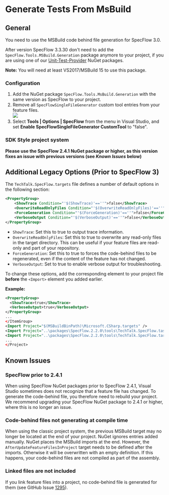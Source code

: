 # Generate Tests From MsBuild

## General

You need to use the MSBuild code behind file generation for SpecFlow 3.0.  

After version SpecFlow 3.3.30 don't need to add the `SpecFlow.Tools.MSBuild.Generation` package anymore to your project, if you are using one of our [Unit-Test-Provider](../Installation/Unit-Test-Providers.md) NuGet packages.

**Note:** You will need at least VS2017/MSBuild 15 to use this package.

### Configuration

1. Add the NuGet package `SpecFlow.Tools.MsBuild.Generation` with the same version as SpecFlow to your project.
2. Remove all `SpecFlowSingleFileGenerator` custom tool entries from your feature files.<br><img src=http://www.specflow.org/screenshots/CustomTool.png>
3. Select <b>Tools | Options | SpecFlow</b> from the menu in Visual Studio, and set <b>Enable SpecFlowSingleFileGenerator CustomTool</b> to "false".

### SDK Style project system

<b>Please use the SpecFlow 2.4.1 NuGet package or higher, as this version fixes an issue with previous versions (see *Known Issues* below)</b>
<!--
1. Add the NuGet package `SpecFlow.Tools.MsBuild.Generation` with the same version as SpecFlow to your project.
2. Remove all `SpecFlowSingleFileGenerator` custom tool entries from your feature files.<br><img src=http://www.specflow.org/screenshots/CustomTool.png>
-->

## Additional Legacy Options (Prior to SpecFlow 3)

The `TechTalk.SpecFlow.targets` file defines a number of default options in the following section:

```xml
<PropertyGroup>
    <ShowTrace Condition="'$(ShowTrace)'==''">false</ShowTrace>
    <OverwriteReadOnlyFiles Condition="'$(OverwriteReadOnlyFiles)'==''">false</OverwriteReadOnlyFiles>
    <ForceGeneration Condition="'$(ForceGeneration)'==''">false</ForceGeneration>
    <VerboseOutput Condition="'$(VerboseOutput)'==''">false</VerboseOutput>
</PropertyGroup>
```

* `ShowTrace`: Set this to true to output trace information.
* `OverwriteReadOnlyFiles`: Set this to true to overwrite any read-only files in the target directory. This can be useful if your feature files are read-only and part of your repository.
* `ForceGeneration`: Set this to true to forces the code-behind files to be regenerated, even if the content of the feature has not changed. 
* `VerboseOutput`: Set to true to enable verbose output for troubleshooting.

To change these options, add the corresponding element to your project file **before** the `<Import>` element you added earlier.

**Example:**

```xml
<PropertyGroup>
  <ShowTrace>true</ShowTrace>
  <VerboseOutput>true</VerboseOutput>
</PropertyGroup>
...
</ItemGroup>
<Import Project="$(MSBuildBinPath)\Microsoft.CSharp.targets" />
<Import Project="..\packages\SpecFlow.2.2.0\tools\TechTalk.SpecFlow.tasks"  Condition="Exists('..\packages\SpecFlow.2.2.0\tools\TechTalk.SpecFlow.tasks')" />
<Import Project="..\packages\SpecFlow.2.2.0\tools\TechTalk.SpecFlow.targets" Condition="Exists('..\packages\SpecFlow.2.2.0\tools\TechTalk.SpecFlow.targets')" />
...
</Project>
```

## Known Issues

### SpecFlow prior to 2.4.1

When using SpecFlow NuGet packages prior to SpecFlow 2.4.1, Visual Studio sometimes does not recognize that a feature file has changed. To generate the code-behind file, you therefore need to rebuild your project. We recommend upgrading your SpecFlow NuGet package to 2.4.1 or higher, where this is no longer an issue.

### Code-behind files not generating at compile time

When using the classic project system, the previous MSBuild target may no longer be located at the end of your project. NuGet ignores entries added manually. NuGet places the MSBuild imports at the end.  However, the `AfterUpdateFeatureFilesInProject` target needs to be defined after the imports. Otherwise it will be overwritten with an empty definition. If this happens, your code-behind files are not compiled as part of the assembly.

### Linked files are not included

If you link feature files into a project, no code-behind file is generated for them (see GitHub Issue [1295](https://github.com/techtalk/SpecFlow/issues/1295)).
